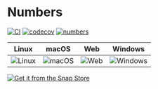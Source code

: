 # Numbers

[![CI](https://github.com/ubuntu-flutter-community/numbers/actions/workflows/ci.yaml/badge.svg)](https://github.com/ubuntu-flutter-community/numbers/actions/workflows/ci.yaml)
[![codecov](https://codecov.io/gh/ubuntu-flutter-community/numbers/branch/main/graph/badge.svg?token=4QMIAPKRQ5)](https://codecov.io/gh/ubuntu-flutter-community/numbers)
[![numbers](https://snapcraft.io/numbers/badge.svg)](https://snapcraft.io/numbers)

| Linux | macOS | Web | Windows |
|---|---|---|---|
| ![Linux](https://raw.githubusercontent.com/ubuntu-flutter-community/numbers/main/screenshots/linux.png) | ![macOS](https://raw.githubusercontent.com/ubuntu-flutter-community/numbers/main/screenshots/macos.png) | ![Web](https://raw.githubusercontent.com/ubuntu-flutter-community/numbers/main/screenshots/web.png) | ![Windows](https://raw.githubusercontent.com/ubuntu-flutter-community/numbers/main/screenshots/windows.png) |

[![Get it from the Snap Store](https://snapcraft.io/static/images/badges/en/snap-store-black.svg)](https://snapcraft.io/numbers)
